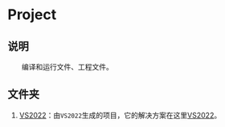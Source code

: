 # Project

## 说明

&emsp;&emsp;编译和运行文件、工程文件。

## 文件夹

1.  [VS2022](./VS2022/)：由`VS2022`生成的项目，它的解决方案在这里[VS2022](../../../../VS/Solution/VS2022/)。
